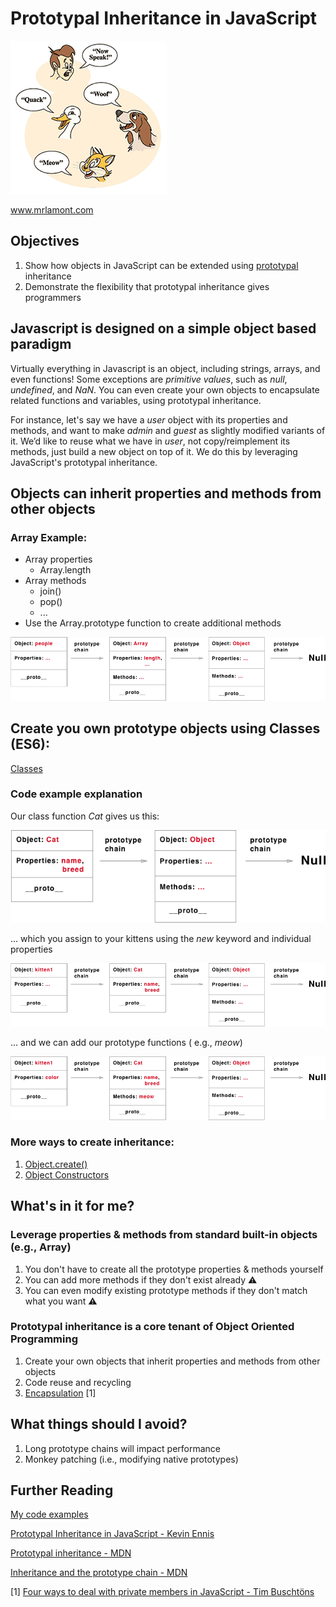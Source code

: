 # Prototypal Inheritance in JavaScript

![inheritance](inheritance.gif "www.mrlamont.com")

www.mrlamont.com

## Objectives

1. Show how objects in JavaScript can be extended using [prototypal](https://www.google.com/search?q=define+prototype) inheritance
2. Demonstrate the flexibility that prototypal inheritance gives programmers


## Javascript is designed on a simple object based paradigm

Virtually everything in Javascript is an object, including strings, arrays, and even functions! Some exceptions are *primitive values*, such as *null*, *undefined*, and *NaN*. You can even create your own objects to encapsulate related functions and variables, using prototypal inheritance.  

For instance, let's say we have a *user* object with its properties and methods, and want to make *admin* and *guest* as slightly modified variants of it. We’d like to reuse what we have in *user*, not copy/reimplement its methods, just build a new object on top of it. We do this by leveraging JavaScript's prototypal inheritance.

## Objects can inherit properties and methods from other objects

### Array Example:

* Array properties
  * Array.length
* Array methods
  * join()
  * pop()
  * ...
* Use the Array.prototype function to create additional methods

![Array](Array.png "Array prototype")

## Create you own prototype objects using Classes (ES6):
[Classes](https://developer.mozilla.org/en-US/docs/Web/JavaScript/Reference/Classes)

### Code example explanation

Our class function *Cat* gives us this:

![Cat](Cat.png "Parent Object")

... which you assign to your kittens using the *new* keyword and individual properties

![Parent](kitten.png "Parent & Child Objects")

... and we can add our prototype functions ( e.g., *meow*)

![Parent](Cat-methods.png "Parent Methods")

### More ways to create inheritance:
1. [Object.create()](https://developer.mozilla.org/en-US/docs/Web/JavaScript/Reference/Global_Objects/Object/create)
2. [Object Constructors](https://developer.mozilla.org/en-US/docs/Web/JavaScript/Reference/Global_Objects/Object/constructor)

## What's in it for me?
### Leverage properties & methods from standard built-in objects (e.g., Array)
1. You don't have to create all the prototype properties & methods yourself
2. You can add more methods if they don't exist already ⚠️
3. You can even modify existing prototype methods if they don't match what you want ⚠️

### Prototypal inheritance is a core tenant of Object Oriented Programming
1. Create your own objects that inherit properties and methods from other objects
2. Code reuse and recycling
3. [Encapsulation](https://www.cs.drexel.edu/~introcs/Fa15/notes/06.1_OOP/Advantages.html?CurrentSlide=3) [1]

## What things should I avoid?
1. Long prototype chains will impact performance
2. Monkey patching (i.e., modifying native prototypes)

## Further Reading
[My code examples](https://github.com/adkelley/ga-lecture/blob/master/index-FINISHED.html)

[Prototypal Inheritance in JavaScript - Kevin Ennis](https://medium.com/@kevincennis/prototypal-inheritance-781bccc97edb)

[Prototypal inheritance - MDN](https://developer.mozilla.org/en-US/docs/Learn/JavaScript/Objects/Inheritance)

[Inheritance and the prototype chain - MDN](https://developer.mozilla.org/en-US/docs/Web/JavaScript/Inheritance_and_the_prototype_chain)

[1] [Four ways to deal with private members in JavaScript - Tim Buschtöns ](https://eclipsesource.com/blogs/2013/07/05/private-members-in-javascript/)
